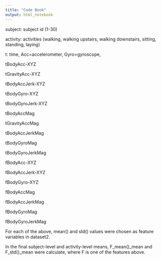 ```yaml
---
title: "Code Book"
output: html_notebook
---
```


subject: subject id (1-30)

activity: activities (walking, walking upstairs, walking downstairs, sitting, standing, laying)


t: time, Acc=accelerometer, Gyro=gyroscope,

tBodyAcc-XYZ

tGravityAcc-XYZ

tBodyAccJerk-XYZ

tBodyGyro-XYZ

tBodyGyroJerk-XYZ

tBodyAccMag

tGravityAccMag

tBodyAccJerkMag

tBodyGyroMag

tBodyGyroJerkMag

fBodyAcc-XYZ

fBodyAccJerk-XYZ

fBodyGyro-XYZ

fBodyAccMag

fBodyAccJerkMag

fBodyGyroMag

fBodyGyroJerkMag


For each of the above, mean() and std() values were chosen as feature variables in dataset2.

In the final subject-level and activity-level means, F_mean()_mean and F_std()_mean were calculate, where F is one of the features above.
